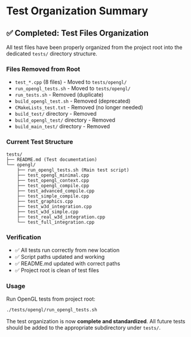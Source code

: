 # Test Organization Summary

## ✅ Completed: Test Files Organization

All test files have been properly organized from the project root into the dedicated `tests/` directory structure.

### Files Removed from Root
- `test_*.cpp` (8 files) - Moved to `tests/opengl/`  
- `run_opengl_tests.sh` - Moved to `tests/opengl/`
- `run_tests.sh` - Removed (duplicate)
- `build_opengl_test.sh` - Removed (deprecated)
- `CMakeLists_test.txt` - Removed (no longer needed)
- `build_test/` directory - Removed
- `build_opengl_test/` directory - Removed  
- `build_main_test/` directory - Removed

### Current Test Structure
```
tests/
├── README.md (Test documentation)
└── opengl/
    ├── run_opengl_tests.sh (Main test script)
    ├── test_opengl_minimal.cpp
    ├── test_opengl_context.cpp
    ├── test_opengl_compile.cpp
    ├── test_advanced_compile.cpp
    ├── test_simple_compile.cpp
    ├── test_graphics.cpp
    ├── test_w3d_integration.cpp
    ├── test_w3d_simple.cpp
    ├── test_real_w3d_integration.cpp
    └── test_full_integration.cpp
```

### Verification
- ✅ All tests run correctly from new location
- ✅ Script paths updated and working
- ✅ README.md updated with correct paths
- ✅ Project root is clean of test files

### Usage
Run OpenGL tests from project root:
```bash
./tests/opengl/run_opengl_tests.sh
```

The test organization is now **complete and standardized**. All future tests should be added to the appropriate subdirectory under `tests/`.
